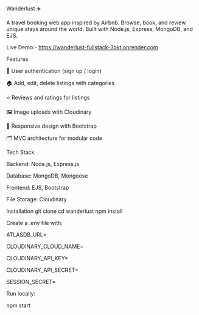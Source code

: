 Wanderlust ✈️

A travel booking web app inspired by Airbnb. Browse, book, and review unique stays around the world. Built with Node.js, Express, MongoDB, and EJS.

Live Demo:- https://wanderlust-fullstack-3bkt.onrender.com

Features

🔑 User authentication (sign up / login)

🏠 Add, edit, delete listings with categories

⭐ Reviews and ratings for listings

🖼 Image uploads with Cloudinary

📱 Responsive design with Bootstrap

🗂 MVC architecture for modular code

Tech Stack

Backend: Node.js, Express.js

Database: MongoDB, Mongoose

Frontend: EJS, Bootstrap

File Storage: Cloudinary

Installation
git clone <repo-url>
cd wanderlust
npm install


Create a .env file with:

ATLASDB_URL=<your-mongodb-atlas-connection-string>

CLOUDINARY_CLOUD_NAME=<name>

CLOUDINARY_API_KEY=<key>

CLOUDINARY_API_SECRET=<secret>

SESSION_SECRET=<secret>


Run locally:

npm start
